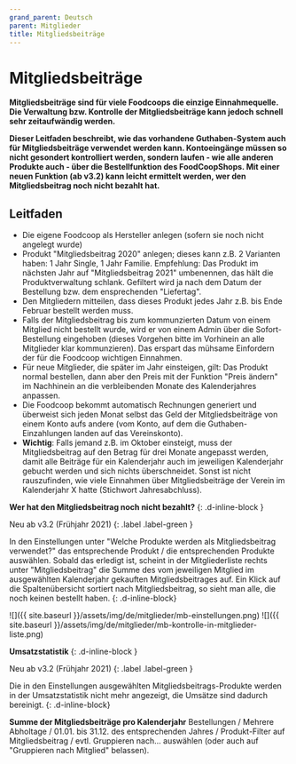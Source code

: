 ```yaml
---
grand_parent: Deutsch
parent: Mitglieder
title: Mitgliedsbeiträge
---
```


# Mitgliedsbeiträge

**Mitgliedsbeiträge sind für viele Foodcoops die einzige Einnahmequelle. Die Verwaltung bzw. Kontrolle der Mitgliedsbeiträge kann jedoch schnell sehr zeitaufwändig werden.**

**Dieser Leitfaden beschreibt, wie das vorhandene Guthaben-System auch für Mitgliedsbeiträge verwendet werden kann. Kontoeingänge müssen so nicht gesondert kontrolliert werden, sondern laufen - wie alle anderen Produkte auch - über die Bestellfunktion des FoodCoopShops. Mit einer neuen Funktion (ab v3.2) kann leicht ermittelt werden, wer den Mitgliedsbeitrag noch nicht bezahlt hat.**

## Leitfaden

* Die eigene Foodcoop als Hersteller anlegen (sofern sie noch nicht angelegt wurde)
* Produkt "Mitgliedsbeitrag 2020" anlegen; dieses kann z.B. 2 Varianten haben: 1 Jahr Single, 1 Jahr Familie. Empfehlung: Das Produkt im nächsten Jahr auf "Mitgliedsbeitrag 2021" umbenennen, das hält die Produktverwaltung schlank. Gefiltert wird ja nach dem Datum der Bestellung bzw. dem ensprechenden "Liefertag".
* Den Mitgliedern mitteilen, dass dieses Produkt jedes Jahr z.B. bis Ende Februar bestellt werden muss.
* Falls der Mitgliedsbeitrag bis zum kommunzierten Datum von einem Mitglied nicht bestellt wurde, wird er von einem Admin über die Sofort-Bestellung eingehoben (dieses Vorgehen bitte im Vorhinein an alle Mitglieder klar kommunzieren). Das erspart das mühsame Einfordern der für die Foodcoop wichtigen Einnahmen.
* Für neue Mitglieder, die später im Jahr einsteigen, gilt: Das Produkt normal bestellen, dann aber den Preis mit der Funktion "Preis ändern" im Nachhinein an die verbleibenden Monate des Kalenderjahres anpassen.
* Die Foodcoop bekommt automatisch Rechnungen generiert und überweist sich jeden Monat selbst das Geld der Mitgliedsbeiträge von einem Konto aufs andere (vom Konto, auf dem die Guthaben-Einzahlungen landen auf das Vereinskonto).
* **Wichtig**: Falls jemand z.B. im Oktober einsteigt, muss der Mitgliedsbeitrag auf den Betrag für drei Monate angepasst werden, damit alle Beiträge für ein Kalenderjahr auch im jeweiligen Kalenderjahr gebucht werden und sich nichts überschneidet. Sonst ist nicht rauszufinden, wie viele Einnahmen über Mitgliedsbeiträge der Verein im Kalenderjahr X hatte (Stichwort Jahresabchluss).

**Wer hat den Mitgliedsbeitrag noch nicht bezahlt?**
{: .d-inline-block }

Neu ab v3.2 (Frühjahr 2021)
{: .label .label-green }

In den Einstellungen unter "Welche Produkte werden als Mitgliedsbeitrag verwendet?" das entsprechende Produkt / die entsprechenden Produkte auswählen. Sobald das erledigt ist, scheint in der Mitgliederliste rechts unter "Mitgliedsbeitrag" die Summe des vom jeweiligen Mitglied im ausgewählten Kalenderjahr gekauften Mitgliedsbeitrages auf. Ein Klick auf die Spaltenübersicht sortiert nach Mitgliedsbeitrag, so sieht man alle, die noch keinen bestellt haben.
{: .d-inline-block}

![]({{ site.baseurl }}/assets/img/de/mitglieder/mb-einstellungen.png)
![]({{ site.baseurl }}/assets/img/de/mitglieder/mb-kontrolle-in-mitglieder-liste.png)


**Umsatzstatistik**
{: .d-inline-block }

Neu ab v3.2 (Frühjahr 2021)
{: .label .label-green }

Die in den Einstellungen ausgewählten Mitgliedsbeitrags-Produkte werden in der Umsatzstatistik nicht mehr angezeigt, die Umsätze sind dadurch bereinigt.
{: .d-inline-block}

**Summe der Mitgliedsbeiträge pro Kalenderjahr**
Bestellungen / Mehrere Abholtage / 01.01. bis 31.12. des entsprechenden Jahres / Produkt-Filter auf Mitgliedsbeitrag / evtl. Gruppieren nach... auswählen (oder auch auf "Gruppieren nach Mitglied" belassen).

